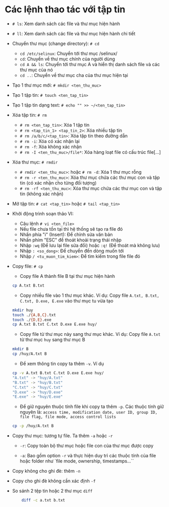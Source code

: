 # Các lệnh thao tác với tập tin

- `# ls`: Xem danh sách các file và thư mục hiện hành

- `# ll`: Xem danh sách các file và thư mục hiện hành chi tiết

- Chuyển thư mục (change directory): `# cd`
	+ `cd /etc/selinux`: Chuyển tới thư mục /selinux/
	+ `cd`: Chuyển về thư mục chính của người dùng
	+ `cd A && ls`: Chuyển tới thư mục A và hiển thị danh sách file và các thư mục của nó
	+ `cd ..`: Chuyển về thư mục cha của thư mục hiện tại

- Tạo 1 thư mục mới: `# mkdir <ten_thu_muc>`

- Tạo 1 tập tin: `# touch <ten_tap_tin>`

- Tạo 1 tập tin dạng text: `# echo "" >> ~/<ten_tap_tin>`

- Xóa tập tin: `# rm`
	+ `# rm <ten_tap_tin>`: Xóa 1 tập tin
	+ `# rm <tap_tin_1> <tap_tin_2>`: Xóa nhiều tập tin
	+ `# rm /a/b/c/<tap_tin>`: Xóa tập tin theo đường dẫn
	+ `# rm -i`: Xóa có xác nhận lại
	+ `# rm -f`: Xóa không xác nhận
	+ `# rm -I <ten_thu_muc>/file*`: Xóa hàng loạt file có cấu trúc file[...]

- Xóa thư mục: `# rmdir`
	+ `# rmdir <ten_thu_muc>`: hoặc `# rm -d`: Xóa 1 thư mục rỗng
	+ `# rm -r <ten_thu_muc>`: Xóa thư mục chứa các thư mục con và tập tin (có xác nhận cho từng đối tượng)
	+ `# rm -rf <ten_thu_muc>`: Xóa thư mục chứa các thư mục con và tập tin (không xác nhận)

- Mở tập tin: `# cat <tap_tin>` hoặc `# tail <tap_tin>`

- Khởi động trình soạn thảo VI:
	+ Câu lệnh `# vi <ten_file>`
	+ Nếu file chưa tồn tại thì hệ thống sẽ tạo ra file đó
	+ Nhấn phía "i" (Insert): Để chỉnh sửa văn bản
	+ Nhấn phím "ESC" để thoát khoải trạng thái nhập
	+ Nhập `:wq` (Để lưu lại file sửa đổi) hoặc `:q!` (Để thoát mà không lưu)
	+ Nhập `: <so_dong>`: Để chuyển đến dòng muốn tới
	+ Nhập `/ <tu_muon_tim_kiem>`: Để tìm kiếm trong file file đó

- Copy file: `# cp`
	+ Copy file A thành file B tại thư mục hiện hành
	```sh
	cp A.txt B.txt 
	```
	+ Copy nhiều file vào 1 thư mục khác. Ví dụ: Copy file `A.txt, B.txt, C.txt, D.exe, E.exe` vào thư mục tu vừa tạo
	```sh
	mkdir huy
	touch ./{A,B,C}.txt
	touch ./{D,E}.exe
	cp A.txt B.txt C.txt D.exe E.exe huy/
	```
	+ Copy file từ thư mục này sang thư mục khác. Ví dụ: Copy file `A.txt` từ thư mục `huy` sang thư mục B
	```sh
	mkdir B
	cp /huy/A.txt B
	```
	+ Để xem thông tin copy ta thêm `-v`. Ví dụ
	```sh
	cp -v A.txt B.txt C.txt D.exe E.exe huy/
	"A.txt" -> "huy/A.txt"
	"B.txt" -> "huy/B.txt"
	"C.txt" -> "huy/C.txt"
	"D.exe" -> "huy/D.exe"
	"E.exe" -> "huy/E.exe"
	```
	+ Để giữ nguyên thuộc tính file khi copy ta thêm `-p`. Các thuộc tính giữ nguyên là: `access time, modification date, user ID, group ID, file flag, file mode, access control lists`
	```sh
	cp -p /huy/A.txt B
	```
- Copy thư mục: tương tự file. Ta thêm `-a` hoặc `-r` 
	+ `-r`: Copy toàn bộ thư mục hoặc file con của thư mục được copy

	+ `-a`: Bao gồm option `-r` và thực hiện duy trì các thuộc tính của file hoặc folder như `file mode, ownership, timestamps...``

- Copy không cho ghi đè: thêm `-n`

- Copy cho ghi đè không cần xác định `-f`

- So sánh 2 tệp tin hoặc 2 thư mục `diff`
	```sh
		diff -c a.txt b.txt
	```